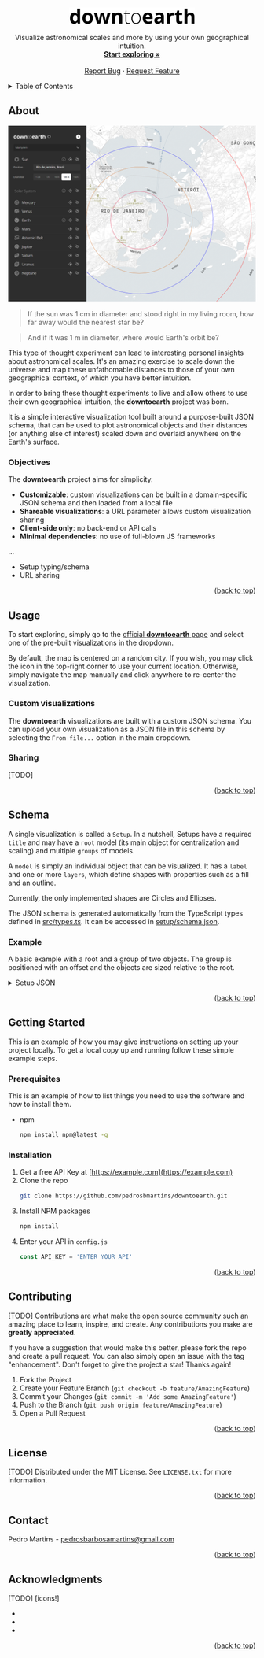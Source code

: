 <a name="readme-top"></a>

<br />
<div align="center">
  <a href="https://github.com/pedrosbmartins/downtoearth">
    <picture>
      <source media="(prefers-color-scheme: dark)" srcset="assets/logo.png">
      <img alt="Logo" src="assets/logo-dark.png" width="256" height="35">
    </picture>
  </a>

  <p align="center">
    Visualize astronomical scales and more by using your own geographical intuition.
    <br />
    <a href="https://pedrosbmartins.github.io/downtoearth"><strong>Start exploring »</strong></a>
    <br />
    <br />
    <a href="https://github.com/pedrosbmartins/downtoearth/issues">Report Bug</a>
    ·
    <a href="https://github.com/pedrosbmartins/downtoearth/issues">Request Feature</a>
  </p>
</div>

<details>
  <summary>Table of Contents</summary>
  <ol>
    <li>
      <a href="#about-the-project">About</a>
    </li>
    <li>
      <a href="#getting-started">Getting Started</a>
      <ul>
        <li><a href="#prerequisites">Prerequisites</a></li>
        <li><a href="#installation">Installation</a></li>
      </ul>
    </li>
    <li><a href="#usage">Usage</a></li>
    <li><a href="#roadmap">Roadmap</a></li>
    <li><a href="#contributing">Contributing</a></li>
    <li><a href="#license">License</a></li>
    <li><a href="#contact">Contact</a></li>
    <li><a href="#acknowledgments">Acknowledgments</a></li>
  </ol>
</details>

## About

[![Product Name Screen Shot](assets/screenshot-20231019.png)](assets/screenshot-20231019.png)

> If the sun was 1 cm in diameter and stood right in my living room, how far away would the nearest star be?

> And if it was 1 m in diameter, where would Earth's orbit be?

This type of thought experiment can lead to interesting personal insights about astronomical scales. It's an amazing exercise to scale down the universe and map these unfathomable distances to those of your own geographical context, of which you have better intuition.

In order to bring these thought experiments to live and allow others to use their own geographical intuition, the **downtoearth** project was born.

It is a simple interactive visualization tool built around a purpose-built JSON schema, that can be used to plot astronomical objects and their distances (or anything else of interest) scaled down and overlaid anywhere on the Earth's surface.

### Objectives

The **downtoearth** project aims for simplicity.

- **Customizable**: custom visualizations can be built in a domain-specific JSON schema and then loaded from a local file
- **Shareable visualizations**: a URL parameter allows custom visualization sharing
- **Client-side only**: no back-end or API calls
- **Minimal dependencies**: no use of full-blown JS frameworks

...

- Setup typing/schema
- URL sharing

<p align="right">(<a href="#readme-top">back to top</a>)</p>

## Usage

To start exploring, simply go to the [official **downtoearth** page](https://pedrosbmartins.github.io/downtoearth) and select one of the pre-built visualizations in the dropdown.

By default, the map is centered on a random city. If you wish, you may click the icon in the top-right corner to use your current location. Otherwise, simply navigate the map manually and click anywhere to re-center the visualization.

### Custom visualizations

The **downtoearth** visualizations are built with a custom JSON schema. You can upload your own visualization as a JSON file in this schema by selecting the `From file...` option in the main dropdown.

### Sharing

[TODO]

<p align="right">(<a href="#readme-top">back to top</a>)</p>

## Schema

A single visualization is called a `Setup`. In a nutshell, Setups have a required `title` and may have a `root` model (its main object for centralization and scaling) and multiple `groups` of models.

A `model` is simply an individual object that can be visualized. It has a `label` and one or more `layers`, which define shapes with properties such as a fill and an outline.

Currently, the only implemented shapes are Circles and Ellipses.

The JSON schema is generated automatically from the TypeScript types defined in [src/types.ts](https://github.com/pedrosbmartins/downtoearth/blob/main/src/types.ts). It can be accessed in [setup/schema.json](https://github.com/pedrosbmartins/downtoearth/blob/main/setup/schema.json).

### Example

A basic example with a root and a group of two objects. The group is positioned with an offset and the objects are sized relative to the root.

<details>

<summary>Setup JSON</summary>

```json
{
  "$schema": "./schema.json",
  "title": "Example",
  "unit": { "name": "km", "km": 1 },
  "root": {
    "id": "root",
    "label": "Root",
    "visible": true,
    "layer": {
      "id": "root",
      "shape": "circle",
      "visible": true,
      "radius": { "type": "relative", "real": 1 },
      "fill": { "color": "yellow" }
    },
    "sizePresets": [
      { "label": "1 km", "km": 1, "default": true },
      { "label": "100 km", "km": 100 },
      { "label": "1000 km", "km": 1000 }
    ]
  },
  "groups": [
    {
      "id": "group",
      "label": "Group",
      "visible": true,
      "bearingControl": true,
      "bearing": 270,
      "offset": { "type": "relative", "real": 10 },
      "models": [
        {
          "id": "1",
          "label": "Object 1",
          "visible": true,
          "layers": [
            {
              "id": "1",
              "shape": "circle",
              "visible": true,
              "radius": { "type": "relative", "real": 2 },
              "fill": { "color": "red" },
              "drawLineToRoot": true
            }
          ]
        },
        {
          "id": "2",
          "label": "Object 2",
          "visible": true,
          "layers": [
            {
              "id": "2",
              "shape": "circle",
              "visible": true,
              "radius": { "type": "relative", "real": 2 },
              "fill": { "color": "blue" },
              "offset": { "type": "relative", "real": 2 },
              "drawLineToRoot": true
            }
          ]
        }
      ]
    }
  ]
}
```

</details>

<p align="right">(<a href="#readme-top">back to top</a>)</p>

## Getting Started

This is an example of how you may give instructions on setting up your project locally.
To get a local copy up and running follow these simple example steps.

### Prerequisites

This is an example of how to list things you need to use the software and how to install them.

- npm
  ```sh
  npm install npm@latest -g
  ```

### Installation

1. Get a free API Key at [https://example.com](https://example.com)
2. Clone the repo
   ```sh
   git clone https://github.com/pedrosbmartins/downtoearth.git
   ```
3. Install NPM packages
   ```sh
   npm install
   ```
4. Enter your API in `config.js`
   ```js
   const API_KEY = 'ENTER YOUR API'
   ```

<p align="right">(<a href="#readme-top">back to top</a>)</p>

## Contributing

[TODO]
Contributions are what make the open source community such an amazing place to learn, inspire, and create. Any contributions you make are **greatly appreciated**.

If you have a suggestion that would make this better, please fork the repo and create a pull request. You can also simply open an issue with the tag "enhancement".
Don't forget to give the project a star! Thanks again!

1. Fork the Project
2. Create your Feature Branch (`git checkout -b feature/AmazingFeature`)
3. Commit your Changes (`git commit -m 'Add some AmazingFeature'`)
4. Push to the Branch (`git push origin feature/AmazingFeature`)
5. Open a Pull Request

<p align="right">(<a href="#readme-top">back to top</a>)</p>

## License

[TODO]
Distributed under the MIT License. See `LICENSE.txt` for more information.

<p align="right">(<a href="#readme-top">back to top</a>)</p>

## Contact

Pedro Martins - pedrosbarbosamartins@gmail.com

<p align="right">(<a href="#readme-top">back to top</a>)</p>

## Acknowledgments

[TODO] [icons!]

- []()
- []()
- []()

<p align="right">(<a href="#readme-top">back to top</a>)</p>
